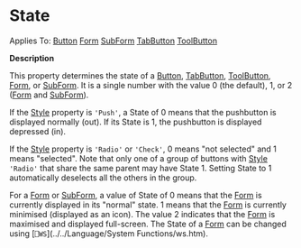 




<h1 class="heading"><span class="name">State</span></h1>

Applies To: [Button](../a-z/button.md) [Form](../a-z/form.md) [SubForm](../a-z/subform.md) [TabButton](../a-z/tabbutton.md) [ToolButton](../a-z/toolbutton.md)


**Description**


This property determines the state of a [Button](../a-z/button.md), [TabButton](../a-z/tabbutton.md), [ToolButton](../a-z/toolbutton.md), [Form](../a-z/form.md), or [SubForm](../a-z/subform.md). It is a single number with the value 0 (the default), 1, or 2 ([Form](../a-z/form.md) and [SubForm](../a-z/subform.md)).


If the [Style](../a-z/style.md) property is `'Push'`, a State of 0 means that the pushbutton is displayed normally (out). If its State is 1, the pushbutton is displayed depressed (in).


If the [Style](../a-z/style.md) property is `'Radio'` or `'Check'`, 0 means "not selected" and 1 means "selected". Note that only one of a group of buttons with [Style ](../a-z/style.md)`'Radio'` that share the same parent may have State 1. Setting State to 1 automatically deselects all the others in the group.


For a [Form](../a-z/form.md) or [SubForm](../a-z/subform.md), a value of State of 0 means that the [Form](../a-z/form.md) is currently displayed in its "normal" state. 1 means that the [Form](../a-z/form.md) is currently minimised (displayed as an icon). The value 2 indicates that the [Form](../a-z/form.md) is maximised and displayed full-screen. The State of a [Form](../a-z/form.md) can be changed using [`⎕WS`](../../Language/System Functions/ws.htm).



